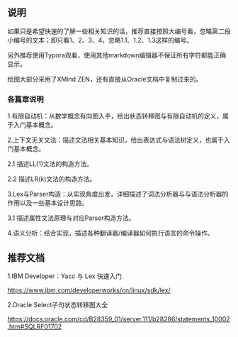 ## 说明

如果只是希望快速的了解一些相关知识的话，推荐直接按照大编号看，忽略第二段小编号的文本；即只看1、2、3、4，忽略1.1、1.2、1.3这样的编号。

另外推荐使用Typora观看，使用其他markdown编辑器不保证所有字符都能正确显示。

绘图大部分采用了XMind ZEN，还有直接从Oracle文档中复制过来的。



### 各篇章说明

1.有限自动机：从数学概念有向图入手，给出状态转移图与有限自动机的定义，属于入门基本概念。

2.上下文无关文法：描述文法相关基本知识，给出表达式与语法树定义，也属于入门基本概念。

2.1 描述LL(1)文法的构造方法。

2.2 描述LR(k)文法的构造方法。

3.Lex与Parser构造：从实现角度出发，详细描述了词法分析器与与语法分析器的作用以及一些基本设计思路。

3.1 描述属性文法原理与对应Parser构造方法。

4.语义分析：结合实现，描述各种翻译器/编译器如何执行语言的命令操作。



## 推荐文档

1.IBM Developer：Yacc 与 Lex 快速入门

https://www.ibm.com/developerworks/cn/linux/sdk/lex/

2.Oracle Select子句状态转移图大全

https://docs.oracle.com/cd/B28359_01/server.111/b28286/statements_10002.htm#SQLRF01702
